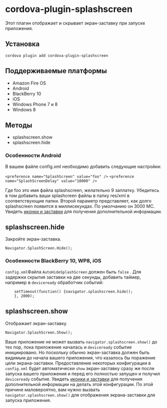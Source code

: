 <!---
    Licensed to the Apache Software Foundation (ASF) under one
    or more contributor license agreements.  See the NOTICE file
    distributed with this work for additional information
    regarding copyright ownership.  The ASF licenses this file
    to you under the Apache License, Version 2.0 (the
    "License"); you may not use this file except in compliance
    with the License.  You may obtain a copy of the License at

      https://www.apache.org/licenses/LICENSE-2.0

    Unless required by applicable law or agreed to in writing,
    software distributed under the License is distributed on an
    "AS IS" BASIS, WITHOUT WARRANTIES OR CONDITIONS OF ANY
    KIND, either express or implied.  See the License for the
    specific language governing permissions and limitations
    under the License.
-->

# cordova-plugin-splashscreen

Этот плагин отображает и скрывает экран-заставку при запуске приложения.

## Установка

    cordova plugin add cordova-plugin-splashscreen
    

## Поддерживаемые платформы

*   Amazon Fire OS
*   Android
*   BlackBerry 10
*   iOS
*   Windows Phone 7 и 8
*   Windows 8

## Методы

*   splashscreen.show
*   splashscreen.hide

### Особенности Android

В вашем файле config.xml необходимо добавить следующие настройки:

`<preference name="SplashScreen" value="foo" />` `<preference name="SplashScreenDelay" value="10000" />`

Где foo это имя файла splashscreen, желательно 9 заплатку. Убедитесь в том добавить ваши splashcreen файлы в папку res/xml в соответствующие папки. Второй параметр представляет, как долго splashscreen появится в миллисекундах. По умолчанию он 3000 МС. Увидеть [иконки и заставки][1] для получения дополнительной информации.

 [1]: https://cordova.apache.org/docs/en/edge/config_ref_images.md.html

## splashscreen.hide

Закройте экран-заставка.

    Navigator.SplashScreen.Hide();
    

### Особенности BlackBerry 10, WP8, iOS

`config.xml`Файла `AutoHideSplashScreen` должен быть `false` . Для задержки скрытия заставки на две секунды, добавить таймер, например в `deviceready` обработчик событий:

        setTimeout(function() {navigator.splashscreen.hide();
        }, 2000);
    

## splashscreen.show

Отображает экран-заставку.

    Navigator.SplashScreen.Show();
    

Ваше приложение не может вызвать `navigator.splashscreen.show()` до тех пор, пока приложение началась и `deviceready` событие инициировано. Но поскольку обычно экран-заставка должен быть видимым до начала вашего приложения, что казалось бы поражение цели экрана-заставки. Предоставление некоторых конфигурации в `config.xml` будет автоматически `show` экран-заставку сразу же после запуска вашего приложения и перед его полностью запущен и получил `deviceready` событие. Увидеть [иконки и заставки][1] для получения дополнительной информации на делать этой конфигурации. По этой причине маловероятно, вам нужно вызвать `navigator.splashscreen.show()` для отображения экрана-заставки для запуска приложения.
